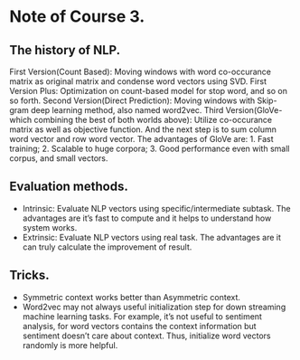 # Note of Course 3.

## The history of NLP.
First Version(Count Based): Moving windows with word co-occurance matrix as original matrix and condense word vectors using SVD.
First Version Plus: Optimization on count-based model for stop word, and so on so forth.
Second Version(Direct Prediction): Moving windows with Skip-gram deep learning method, also named word2vec.
Third Version(GloVe-which combining the best of both worlds above): Utilize co-occurance matrix as well as objective function. And the next step is to sum column word vector and row word vector. The advantages of GloVe are: 1. Fast training; 2. Scalable to huge corpora; 3. Good performance even with small corpus, and small vectors.

## Evaluation methods.
- Intrinsic: Evaluate NLP vectors using specific/intermediate subtask. The advantages are it’s fast to compute and it helps to understand how system works.
- Extrinsic: Evaluate NLP vectors using real task. The advantages are it can truly calculate the improvement of result.

## Tricks.
- Symmetric context works better than Asymmetric context.
- Word2vec may not always useful initialization step for down streaming machine learning tasks. For example, it’s not useful to sentiment analysis, for word vectors contains the context information but sentiment doesn’t care about context. Thus, initialize word vectors randomly is more helpful.

